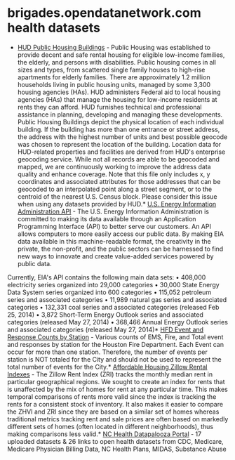 # brigades.opendatanetwork.com health datasets
* [HUD Public Housing Buildings](https://brigades.opendatanetwork.com/d/pxz9-8dqj) - Public Housing was established to provide decent and safe rental housing for eligible low-income families, the elderly, and persons with disabilities. Public housing comes in all sizes and types, from scattered single family houses to high-rise apartments for elderly families. There are approximately 1.2 million households living in public housing units, managed by some 3,300 housing agencies (HAs). HUD administers Federal aid to local housing agencies (HAs) that manage the housing for low-income residents at rents they can afford. HUD furnishes technical and professional assistance in planning, developing and managing these developments. Public Housing Buildings depict the physical location of each individual building. If the building has more than one entrance or street address, the address with the highest number of units and best possible geocode was chosen to represent the location of the building. Location data for HUD-related properties and facilities are derived from HUD's enterprise geocoding service. While not all records are able to be geocoded and mapped, we are continuously working to improve the address data quality and enhance coverage. Note that this file only includes x, y coordinates and associated attributes for those addresses that can be geocoded to an interpolated point along a street segment, or to the centroid of the nearest U.S. Census block. Please consider this issue when using any datasets provided by HUD.* [U.S. Energy Information Administration API](https://brigades.opendatanetwork.com/d/2n56-tdmk) - The U.S. Energy Information Administration is committed to making its data available through an Application Programming Interface (API) to better serve our customers. An API allows computers to more easily access our public data. By making EIA data available in this machine-readable format, the creativity in the private, the non-profit, and the public sectors can be harnessed to find new ways to innovate and create value-added services powered by public data.

Currently, EIA's API contains the following main data sets:
• 408,000 electricity series organized into 29,000 categories
• 30,000 State Energy Data System series organized into 600 categories
• 115,052 petroleum series and associated categories
• 11,989 natural gas series and associated categories
• 132,331 coal series and associated categories (released Feb 25, 2014)
• 3,872 Short-Term Energy Outlook series and associated categories (released May 27, 2014)
• 368,466 Annual Energy Outlook series and associated categories (released May 27, 2014)* [HFD Event and Response Counts by Station](https://brigades.opendatanetwork.com/d/4ytv-5qdx) - Various counts of EMS, Fire, and Total event and responses by station for the Houston Fire Department. Each Event can occur for more than one station. Therefore, the number of events per station is NOT totaled for the City and should not be used to represent the total number of events for the City.* [Affordable Housing Zillow Rental Indexes](https://brigades.opendatanetwork.com/d/597j-e4ps) - The Zillow Rent Index (ZRI) tracks the monthly median rent in particular geographical regions. We sought to create an index for rents that is unaffected by the mix of homes for rent at any particular time. This makes temporal comparisons of rents more valid since the index is tracking the rents for a consistent stock of inventory. It also makes it easier to compare the ZHVI and ZRI since they are based on a similar set of homes whereas traditional metrics tracking rent and sale prices are often based on markedly different sets of homes (often located in different neighborhoods), thus making comparisons less valid.* [NC Health Datapalooza Portal](https://brigades.opendatanetwork.com/d/24hp-ssxr) - 17 uploaded datasets & 26 links to open health datasets from CDC, Medicare, Medicare Physician Billing Data, NC Health Plans, MIDAS, Substance Abuse